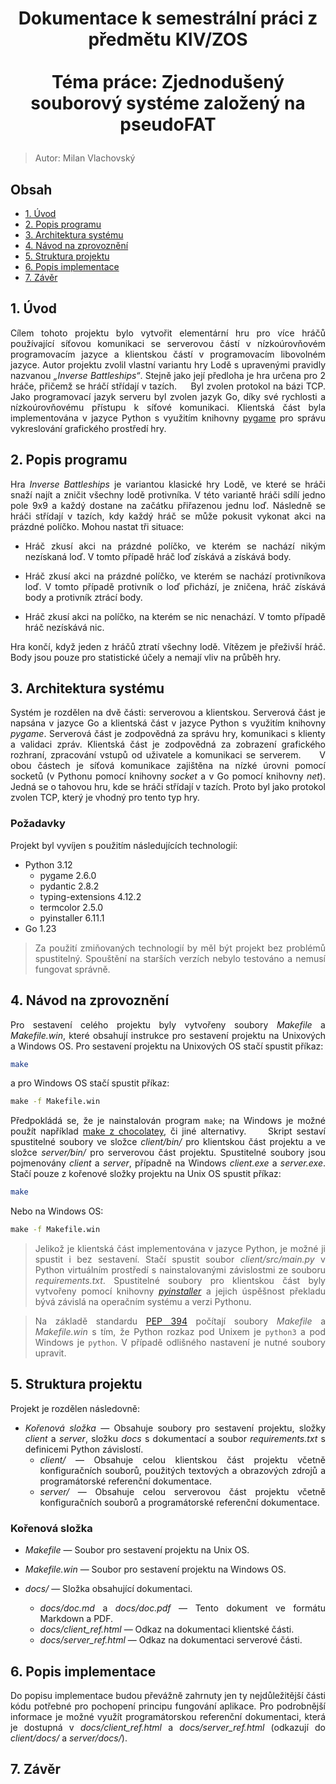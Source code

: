 # <p style="text-align: center;">Dokumentace k semestrální práci z předmětu KIV/ZOS <br><br>Téma práce: Zjednodušený souborový systéme založený na pseudoFAT</p>

> Autor: Milan Vlachovský

## Obsah

- [1. Úvod](#1-úvod)
- [2. Popis programu](#2-popis-hry)
- [3. Architektura systému](#4-architektura-systému)
- [4. Návod na zprovoznění](#5-návod-na-zprovoznění)
- [5. Struktura projektu](#6-struktura-projektu)
- [6. Popis implementace](#7-popis-implementace)
- [7. Závěr](#8-závěr)

## 1. Úvod

<style>body {text-align: justify}</style>

Cílem tohoto projektu bylo vytvořit elementární hru pro více hráčů používající síťovou komunikaci se serverovou částí v nízkoúrovňovém programovacím jazyce a klientskou částí v programovacím libovolném jazyce. Autor projektu zvolil vlastní variantu hry Lodě s upravenými pravidly nazvanou *&bdquo;Inverse Battleships&ldquo;*. Stejně jako její předloha je hra určena pro 2 hráče, přičemž se hráčí střídají v tazích.
&nbsp;&nbsp;&nbsp;&nbsp;Byl zvolen protokol na bázi TCP. Jako programovací jazyk serveru byl zvolen jazyk Go, díky své rychlosti a nízkoúrovňovému přístupu k síťové komunikaci. Klientská část byla implementována v jazyce Python s využitím knihovny [pygame](https://www.pygame.org/news) pro správu vykreslování grafického prostředí hry.

## 2. Popis programu

Hra *Inverse Battleships* je variantou klasické hry Lodě, ve které se hráči snaží najít a zničit všechny lodě protivníka. V této variantě hráči sdílí jedno pole 9x9 a každý dostane na začátku přiřazenou jednu loď. Následně se hráči střídají v tazích, kdy každý hráč se může pokusit vykonat akci na prázdné políčko. Mohou nastat tři situace:

- Hráč zkusí akci na prázdné políčko, ve kterém se nachází nikým nezískaná loď. V tomto případě hráč loď získává a získává body.  

- Hráč zkusí akci na prázdné políčko, ve kterém se nachází protivníkova loď. V tomto případě protivník o loď přichází, je zničena, hráč získává body a protivník ztrácí body.

- Hráč zkusí akci na políčko, na kterém se nic nenachází. V tomto případě hráč nezískává nic.

Hra končí, když jeden z hráčů ztratí všechny lodě. Vítězem je přeživší hráč. Body jsou pouze pro statistické účely a nemají vliv na průběh hry.

## 3. Architektura systému

Systém je rozdělen na dvě části: serverovou a klientskou. Serverová část je napsána v jazyce Go a klientská část v jazyce Python s využitím knihovny *pygame*. Serverová část je zodpovědná za správu hry, komunikaci s klienty a validaci zpráv. Klientská část je zodpovědná za zobrazení grafického rozhraní, zpracování vstupů od uživatele a komunikaci se serverem. 
&nbsp;&nbsp;&nbsp;&nbsp;V obou částech je síťová komunikace zajištěna na nízké úrovni pomocí socketů (v Pythonu pomocí knihovny *socket* a v Go pomocí knihovny *net*). Jedná se o tahovou hru, kde se hráči střídají v tazích. Proto byl jako protokol zvolen TCP, který je vhodný pro tento typ hry.

### Požadavky

Projekt byl vyvíjen s použitím následujících technologií:

- Python 3.12
  - pygame 2.6.0
  - pydantic 2.8.2
  - typing-extensions 4.12.2
  - termcolor 2.5.0
  - pyinstaller 6.11.1
- Go 1.23

> Za použití zmiňovaných technologií by měl být projekt bez problémů spustitelný. Spouštění na starších verzích nebylo testováno a nemusí fungovat správně.

## 4. Návod na zprovoznění

Pro sestavení celého projektu byly vytvořeny soubory *Makefile* a *Makefile.win*, které obsahují instrukce pro sestavení projektu na Unixových a Windows OS. Pro sestavení projektu na Unixových OS stačí spustit příkaz:

```bash
make
```

a pro Windows OS stačí spustit příkaz:

```cmd
make -f Makefile.win
```

Předpokládá se, že je nainstalován program `make`; na Windows je možné použít například [make z chocolatey](https://community.chocolatey.org/packages/make), či jiné alternativy. 
&nbsp;&nbsp;&nbsp;&nbsp;Skript sestaví spustitelné soubory ve složce *client/bin/* pro klientskou část projektu a ve složce *server/bin/* pro serverovou část projektu. Spustitelné soubory jsou pojmenovány *client* a *server*, případně na Windows *client.exe* a *server.exe*. Stačí pouze z kořenové složky projektu na Unix OS spustit příkaz:

```bash
make
```

Nebo na Windows OS:

```cmd
make -f Makefile.win
```

> Jelikož je klientská část implementována v jazyce Python, je možné ji spustit i bez sestavení. Stačí spustit soubor *client/src/main.py* v Python virtuálním prostředí s nainstalovanými závislostmi ze souboru *requirements.txt*. Spustitelné soubory pro klientskou část byly vytvořeny pomocí knihovny *[pyinstaller](https://pyinstaller.org/en/stable/)* a jejich úspěšnost překladu bývá závislá na operačním systému a verzi Pythonu.

> Na základě standardu [PEP 394](https://peps.python.org/pep-0394/) počítají soubory *Makefile* a *Makefile.win* s tím, že Python rozkaz pod Unixem je `python3` a pod Windows je `python`. V případě odlišného nastavení je nutné soubory upravit.

## 5. Struktura projektu

Projekt je rozdělen následovně:

- *Kořenová složka* &mdash; Obsahuje soubory pro sestavení projektu, složky *client* a *server*, složku *docs* s dokumentací a soubor *requirements.txt* s definicemi Python závislostí.
  - *client/* &mdash; Obsahuje celou klientskou část projektu včetně konfiguračních souborů, použitých textových a obrazových zdrojů a programátorské referenční dokumentace.
  - *server/* &mdash; Obsahuje celou serverovou část projektu včetně konfiguračních souborů a programátorské referenční dokumentace.

### Kořenová složka

<!-- strom: -->
<!-- .
├── ./Makefile
├── ./Makefile.win
├── ./ZOS2024_SP.pdf
├── ./ZOS2024_SP_zadani.txt
├── ./bin
│   ├── ./bin/img.gif
│   ├── ./bin/img2.gif
│   ├── ./bin/main.go
│   ├── ./bin/main.txt
│   ├── ./bin/myfs
│   ├── ./bin/myfs.dat
│   ├── ./bin/myfs.exe
│   ├── ./bin/s1.txt
│   ├── ./bin/test.cmds
│   ├── ./bin/testh.cmds
│   └── ./bin/testr.cmds
├── ./compute_fat_count.py
├── ./docs
│   └── ./docs/doc.md
├── ./fat_count.csv
├── ./fat_hint.webp
└── ./src
    ├── ./src/arg_parser
    │   └── ./src/arg_parser/arg_parser.go
    ├── ./src/cmd
    │   ├── ./src/cmd/command.go
    │   ├── ./src/cmd/command_executor.go
    │   ├── ./src/cmd/command_parser.go
    │   └── ./src/cmd/command_validator.go
    ├── ./src/consts
    │   ├── ./src/consts/cmds.go
    │   ├── ./src/consts/exit_codes.go
    │   ├── ./src/consts/fat_flags.go
    │   ├── ./src/consts/formats.go
    │   ├── ./src/consts/limits.go
    │   └── ./src/consts/msg.go
    ├── ./src/custom_errors
    │   └── ./src/custom_errors/errors.go
    ├── ./src/go.mod
    ├── ./src/logging
    │   └── ./src/logging/logging.go
    ├── ./src/main.go
    ├── ./src/myfs.dat
    ├── ./src/pseudo_fat
    │   └── ./src/pseudo_fat/structures.go
    ├── ./src/test.cmds
    ├── ./src/testh.cmds
    ├── ./src/testr.cmds
    ├── ./src/tmp
    └── ./src/utils
        ├── ./src/utils/data_transform.go
        ├── ./src/utils/loader.go
        ├── ./src/utils/path.go
        ├── ./src/utils/pretty_print.go
        └── ./src/utils/pseudo_fat_fs_operations.go -->

- *Makefile* &mdash; Soubor pro sestavení projektu na Unix OS.

- *Makefile.win* &mdash; Soubor pro sestavení projektu na Windows OS.


- *docs/* &mdash; Složka obsahující dokumentaci.
  - *docs/doc.md* a *docs/doc.pdf* &mdash; Tento dokument ve formátu Markdown a PDF.
  - *docs/client_ref.html* &mdash; Odkaz na dokumentaci klientské části.
  - *docs/server_ref.html* &mdash; Odkaz na dokumentaci serverové části.

## 6. Popis implementace

Do popisu implementace budou převážně zahrnuty jen ty nejdůležitější části kódu potřebné pro pochopení principu fungování aplikace. Pro podrobnější informace je možné využít programátorskou referenční dokumentaci, která je dostupná v *docs/client_ref.html* a *docs/server_ref.html* (odkazují do *client/docs/* a *server/docs/*).

## 7. Závěr

